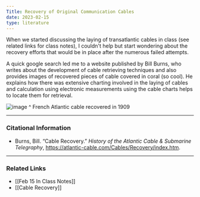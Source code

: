 ```yaml
---
Title: Recovery of Original Communication Cables
date: 2023-02-15
type: literature
---
```


When we started discussing the laying of transatlantic cables in class (see related links for class notes), I couldn't help but start wondering about the recovery efforts that would be in place after the numerous failed attempts. 

A quick google search led me to a website published by Bill Burns, who writes about the development of cable retrieving techniques and also provides images of recovered pieces of cable covered in coral (so cool). He explains how there was extensive charting involved in the laying of cables and calculation using electronic measurements using the cable charts helps to locate them for retrieval.

![image](https://user-images.githubusercontent.com/113275183/224111827-13654f24-7551-44e3-8309-df74f254f903.png)
^ French Atlantic cable recovered in 1909 

---

### Citational Information

- Burns, Bill. “Cable Recovery.” _History of the Atlantic Cable & Submarine Telegraphy_, https://atlantic-cable.com/Cables/Recovery/index.htm.

---

### Related Links

- [[Feb 15 In Class Notes]]
- [[Cable Recovery]]
